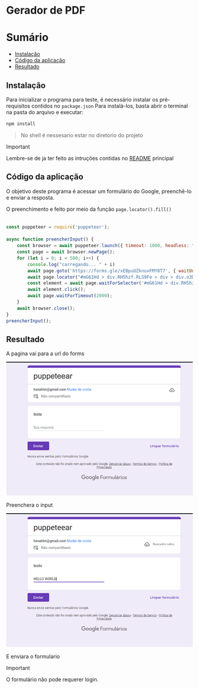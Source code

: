 # Gerador de PDF

# Sumário

* [Instalação](#Instalação)
* [Código da aplicação](#Código-da-aplicação)
* [Resultado](#Resultado)

## Instalação

Para inicializar o programa para teste, é necessário instalar os pré-requisitos contidos no `package.json` Para instalá-los, basta abrir o terminal na pasta do arquivo e executar:

```bash
npm install
```

> No shell é nessesario estar no diretorio do projeto

> [!IMPORTANT]
> Lembre-se de ja ter feito as intruções contidas no [README](../README.md) principal

## Código da aplicação

O objetivo deste programa é acessar um formulário do Google, preenchê-lo e enviar a resposta.

O preenchimento e feito por meio da função `page.locator().fill()`

```js

const puppeteer = require('puppeteer');

async function preencherInput() {
    const browser = await puppeteer.launch({ timeout: 1000, headless: "new" });
    const page = await browser.newPage();
    for (let i = 0; i < 500; i++) {
        console.log("carregando... " + i)
        await page.goto('https://forms.gle/xEBpuUZknuxFMY8T7', { waitUntil: ['networkidle0', 'domcontentloaded'], timeout: 0 });
        await page.locator("#mG61Hd > div.RH5hzf.RLS9Fe > div > div.o3Dpx > div > div > div > div.AgroKb > div > div.aCsJod.oJeWuf > div > div.Xb9hP > input").fill('ola funcionou');
        const element = await page.waitForSelector('#mG61Hd > div.RH5hzf.RLS9Fe > div > div.ThHDze > div.DE3NNc.CekdCb > div.lRwqcd > div > span > span');
        await element.click();
        await page.waitForTimeout(2000);
    }
    await browser.close();
}
preencherInput();

```

## Resultado

A pagina vai para a url do forms

![1713964869174](image/README/1713964869174.png)

Preenchera o input

![1713964955536](image/README/1713964955536.png)

E enviara o formulario

> [!IMPORTANT]
> O formulário não pode requerer login.
